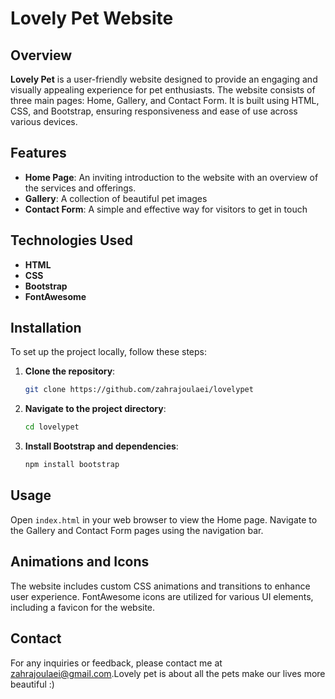 # Lovely Pet Website

## Overview

**Lovely Pet** is a user-friendly website designed to provide an engaging and visually appealing experience for pet enthusiasts. The website consists of three main pages: Home, Gallery, and Contact Form. It is built using HTML, CSS, and Bootstrap, ensuring responsiveness and ease of use across various devices.

## Features

- **Home Page**: An inviting introduction to the website with an overview of the services and offerings.
- **Gallery**: A collection of beautiful pet images
- **Contact Form**: A simple and effective way for visitors to get in touch

## Technologies Used

- **HTML**
- **CSS**
- **Bootstrap**
- **FontAwesome**

## Installation

To set up the project locally, follow these steps:

1. **Clone the repository**:
    ```sh
    git clone https://github.com/zahrajoulaei/lovelypet
    ```

2. **Navigate to the project directory**:
    ```sh
    cd lovelypet
    ```

3. **Install Bootstrap and dependencies**:
    ```sh
    npm install bootstrap
    ```

## Usage

Open `index.html` in your web browser to view the Home page. Navigate to the Gallery and Contact Form pages using the navigation bar.

## Animations and Icons

The website includes custom CSS animations and transitions to enhance user experience. FontAwesome icons are utilized for various UI elements, including a favicon for the website.




## Contact

For any inquiries or feedback, please contact me at [zahrajoulaei@gmail.com](mailto:zahrajoulaei@gmail.com).Lovely pet is about all the pets make our lives more beautiful :)
